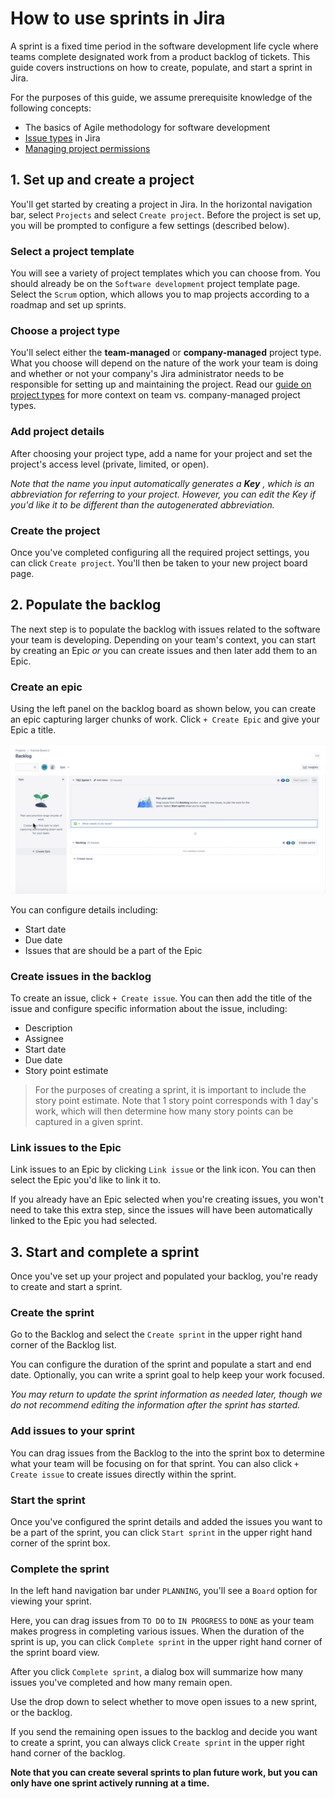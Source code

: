 # How to use sprints in Jira

A sprint is a fixed time period in the software development life cycle where teams complete designated work from a product backlog of tickets. This guide covers instructions on how to create, populate, and start a sprint in Jira. 

For the purposes of this guide, we assume prerequisite knowledge of the following concepts:

- The basics of Agile methodology for software development
- [Issue types](/support-articles/issue-types) in Jira 
- [Managing project permissions](/support-articles/project-permissions)

## 1. Set up and create a project

You'll get started by creating a project in Jira. In the horizontal navigation bar, select `Projects` and select `Create project`. Before the project is set up, you will be prompted to configure a few settings (described below).

### Select a project template

You will see a variety of project templates which you can choose from. You should already be on the `Software development` project template page. Select the `Scrum` option, which allows you to map projects according to a roadmap and set up sprints. 

### Choose a project type

You'll select either the **team-managed** or **company-managed** project type. What you choose will depend on the nature of the work your team is doing and whether or not your company's Jira administrator needs to be responsible for setting up and maintaining the project. Read our [guide on project types](/support-articles/project-types) for more context on team vs. company-managed project types. 

### Add project details

After choosing your project type, add a name for your project and set the project's access level (private, limited, or open). 

*Note that the name you input automatically generates a **Key** , which is an abbreviation for referring to your project. However, you can edit the Key if you'd like it to be different than the autogenerated abbreviation.*

### Create the project 

Once you've completed configuring all the required project settings, you can click `Create project`. You'll then be taken to your new project board page. 

## 2. Populate the backlog 

The next step is to populate the backlog with issues related to the software your team is developing. Depending on your team's context, you can start by creating an Epic *or* you can create issues and then later add them to an Epic. 

### Create an epic

Using the left panel on the backlog board as shown below, you can create an epic capturing larger chunks of work. Click `+ Create Epic` and give your Epic a title. 

![create-epic-screenshot](./images/create-epic.png)

You can configure details including:
- Start date
- Due date
- Issues that are should be a part of the Epic

### Create issues in the backlog 

To create an issue, click `+ Create issue`. You can then add the title of the issue and configure specific information about the issue, including:

- Description
- Assignee
- Start date
- Due date
- Story point estimate


> For the purposes of creating a sprint, it is important to include the story point estimate. Note that 1 story point corresponds with 1 day's work, which will then determine how many story points can be captured in a given sprint.

### Link issues to the Epic

Link issues to an Epic by clicking `Link issue` or the link icon. You can then select the Epic you'd like to link it to. 

If you already have an Epic selected when you're creating issues, you won't need to take this extra step, since the issues will have been automatically linked to the Epic you had selected.

## 3. Start and complete a sprint

Once you've set up your project and populated your backlog, you're ready to create and start a sprint.

### Create the sprint 
Go to the Backlog and select the `Create sprint` in the upper right hand corner of the Backlog list.

You can configure the duration of the sprint and populate a start and end date. Optionally, you can write a sprint goal to help keep your work focused. 

*You may return to update the sprint information as needed later, though we do not recommend editing the information after the sprint has started.*

### Add issues to your sprint

You can drag issues from the Backlog to the into the sprint box to determine what your team will be focusing on for that sprint. You can also click `+ Create issue` to create issues directly within the sprint. 

### Start the sprint

Once you've configured the sprint details and added the issues you want to be a part of the sprint, you can click `Start sprint` in the upper right hand corner of the sprint box. 
 
### Complete the sprint

In the left hand navigation bar under `PLANNING`, you'll see a `Board` option for viewing your sprint. 

Here, you can drag issues from `TO DO` to `IN PROGRESS` to `DONE` as your team makes progress in completing various issues. When the duration of the sprint is up, you can click `Complete sprint` in the upper right hand corner of the sprint board view. 

After you click `Complete sprint`, a dialog box will summarize how many issues you've completed and how many remain open. 

Use the drop down to select whether to move open issues to a new sprint, or the backlog. 

If you send the remaining open issues to the backlog and decide you want to create a sprint, you can always click `Create sprint` in the upper right hand corner of the backlog. 

**Note that you can create several sprints to plan future work, but you can only have one sprint actively running at a time.** 




